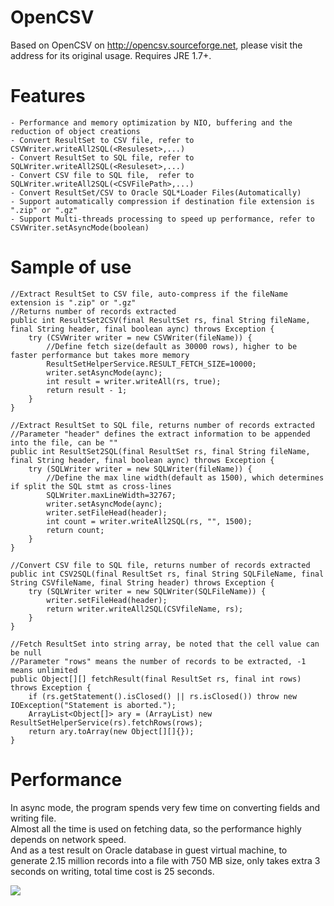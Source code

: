 # OpenCSV
Based on OpenCSV on http://opencsv.sourceforge.net, please visit the address for its original usage.
Requires JRE 1.7+.

# Features
    - Performance and memory optimization by NIO, buffering and the reduction of object creations
    - Convert ResultSet to CSV file, refer to CSVWriter.writeAll2SQL(<Resuleset>,...) 
    - Convert ResultSet to SQL file, refer to SQLWriter.writeAll2SQL(<Resuleset>,...) 
    - Convert CSV file to SQL file,  refer to SQLWriter.writeAll2SQL(<CSVFilePath>,...)
    - Convert ResultSet/CSV to Oracle SQL*Loader Files(Automatically)
    - Support automatically compression if destination file extension is ".zip" or ".gz"
    - Support Multi-threads processing to speed up performance, refer to CSVWriter.setAsyncMode(boolean) 
    
# Sample of use

    //Extract ResultSet to CSV file, auto-compress if the fileName extension is ".zip" or ".gz"
    //Returns number of records extracted
    public int ResultSet2CSV(final ResultSet rs, final String fileName, final String header, final boolean aync) throws Exception {
        try (CSVWriter writer = new CSVWriter(fileName)) {
            //Define fetch size(default as 30000 rows), higher to be faster performance but takes more memory
            ResultSetHelperService.RESULT_FETCH_SIZE=10000;
            writer.setAsyncMode(aync);
            int result = writer.writeAll(rs, true);
            return result - 1;
        }
    }
    
    //Extract ResultSet to SQL file, returns number of records extracted
    //Parameter "header" defines the extract information to be appended into the file, can be ""
    public int ResultSet2SQL(final ResultSet rs, final String fileName, final String header, final boolean aync) throws Exception {
        try (SQLWriter writer = new SQLWriter(fileName)) {
            //Define the max line width(default as 1500), which determines if split the SQL stmt as cross-lines
            SQLWriter.maxLineWidth=32767;
            writer.setAsyncMode(aync);
            writer.setFileHead(header);
            int count = writer.writeAll2SQL(rs, "", 1500);
            return count;
        }
    }
    
    //Convert CSV file to SQL file, returns number of records extracted
    public int CSV2SQL(final ResultSet rs, final String SQLFileName, final String CSVfileName, final String header) throws Exception {
        try (SQLWriter writer = new SQLWriter(SQLFileName)) {
            writer.setFileHead(header);
            return writer.writeAll2SQL(CSVfileName, rs);
        }
    }
    
    //Fetch ResultSet into string array, be noted that the cell value can be null
    //Parameter "rows" means the number of records to be extracted, -1 means unlimited
    public Object[][] fetchResult(final ResultSet rs, final int rows) throws Exception {
        if (rs.getStatement().isClosed() || rs.isClosed()) throw new IOException("Statement is aborted.");
        ArrayList<Object[]> ary = (ArrayList) new ResultSetHelperService(rs).fetchRows(rows);
        return ary.toArray(new Object[][]{});
    }

# Performance
In async mode, the program spends very few time on converting fields and writing file.<br/>
Almost all the time is used on fetching data, so the performance highly depends on network speed.<br/>
And as a test result on Oracle database in guest virtual machine, to generate 2.15 million records into a file with 750 MB size, only takes extra 3 seconds on writing, total time cost is 25 seconds.<br/>

[drag]:https://raw.githubusercontent.com/hyee/OpenCSV/master/test/sshot.png
![][drag] 